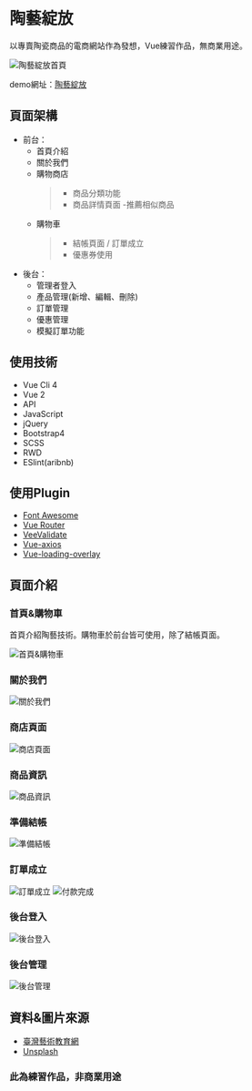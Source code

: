 # 陶藝綻放

以專賣陶瓷商品的電商網站作為發想，Vue練習作品，無商業用途。

![陶藝綻放首頁](https://i.imgur.com/9y3dcn5.png "首頁")

demo網址：[陶藝綻放](https://ronchang8215.github.io/ceramic_bloom/#/)

## 頁面架構
* 前台：
   + 首頁介紹
   + 關於我們
   + 購物商店
      > * 商品分類功能
	  > * 商品詳情頁面 -推薦相似商品
   + 購物車
      >* 結帳頁面 / 訂單成立
	  >* 優惠券使用
* 後台：
    + 管理者登入
    + 產品管理(新增、編輯、刪除)
	+ 訂單管理
	+ 優惠管理
	+ 模擬訂單功能

## 使用技術
* Vue Cli 4
* Vue 2
* API
* JavaScript
* jQuery
* Bootstrap4
* SCSS
* RWD
* ESlint(aribnb)

## 使用Plugin
* [Font Awesome](https://fontawesome.com/)
* [Vue Router](https://router.vuejs.org/)
* [VeeValidate](https://logaretm.github.io/vee-validate/)
* [Vue-axios](https://www.npmjs.com/package/vue-axios)
* [Vue-loading-overlay](https://www.npmjs.com/package/vue-loading-overlay)

## 頁面介紹

### 首頁&購物車
首頁介紹陶藝技術。購物車於前台皆可使用，除了結帳頁面。

![首頁&購物車](https://i.imgur.com/zUx3Qat.png)
### 關於我們
![關於我們](https://i.imgur.com/NmRdBDj.png)
### 商店頁面
![商店頁面](https://i.imgur.com/9ES87Wo.png)
### 商品資訊
![商品資訊](https://i.imgur.com/dfOdhGh.png)
### 準備結帳
![準備結帳](https://i.imgur.com/2c8ozWb.png)
### 訂單成立
![訂單成立](https://i.imgur.com/1QbL1fC.png)
![付款完成](https://i.imgur.com/9p1lr0p.png)
### 後台登入
![後台登入](https://i.imgur.com/UPcvauh.png)
### 後台管理
![後台管理](https://i.imgur.com/R5fERz1.png)
## 資料&圖片來源
* [臺灣藝術教育網](https://ed.arte.gov.tw/ch/index.aspx)
* [Unsplash](https://unsplash.com/)

### 此為練習作品，非商業用途